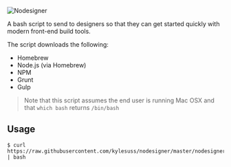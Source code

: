 ![Nodesigner](http://i.imgur.com/xb2SsyP.png)

A bash script to send to designers so that they can get started quickly with modern front-end build tools.

The script downloads the following:

* Homebrew
* Node.js (via Homebrew)
* NPM
* Grunt
* Gulp

> Note that this script assumes the end user is running Mac OSX and that `which bash` returns `/bin/bash`

## Usage

```shell
$ curl https://raw.githubusercontent.com/kylesuss/nodesigner/master/nodesigner.sh | bash
```
